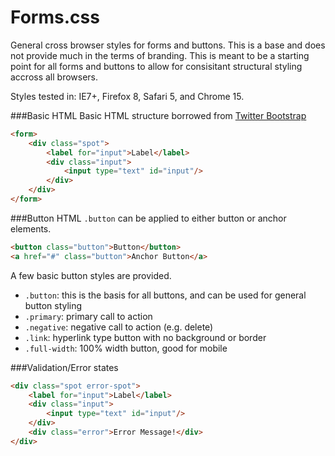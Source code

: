 Forms.css
=========
General cross browser styles for forms and buttons. This is a base and does not provide much in the terms of branding. This is meant to be a starting point for all forms and buttons to allow for consisitant structural styling accross all browsers.

Styles tested in: IE7+, Firefox 8, Safari 5, and Chrome 15.

###Basic HTML
Basic HTML structure borrowed from [Twitter Bootstrap](http://twitter.github.com/bootstrap)

```html
<form>
    <div class="spot">
        <label for="input">Label</label>
        <div class="input">
            <input type="text" id="input"/>
        </div>
    </div>
</form>
```

###Button HTML
`.button` can be applied to either button or anchor elements.

```html
<button class="button">Button</button>
<a href="#" class="button">Anchor Button</a>
```

A few basic button styles are provided.

* `.button`: this is the basis for all buttons, and can be used for general button styling
* `.primary`: primary call to action
* `.negative`: negative call to action (e.g. delete)
* `.link`: hyperlink type button with no background or border
* `.full-width`: 100% width button, good for mobile

###Validation/Error states

```html
<div class="spot error-spot">
    <label for="input">Label</label>
    <div class="input">
        <input type="text" id="input"/>
    </div>
    <div class="error">Error Message!</div>
</div>
```

